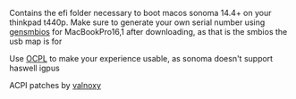 Contains the efi folder necessary to boot macos sonoma 14.4+ on your thinkpad t440p. Make sure to generate your own serial number using [gensmbios](https://github.com/corpnewt/GenSMBIOS) for MacBookPro16,1 after downloading, as that is the smbios the usb map is for

Use [OCPL](https://github.com/dortania/OpenCore-Legacy-Patcher) to make your experience usable, as sonoma doesn't support haswell igpus

ACPI patches by [valnoxy](https://github.com/valnoxy)
